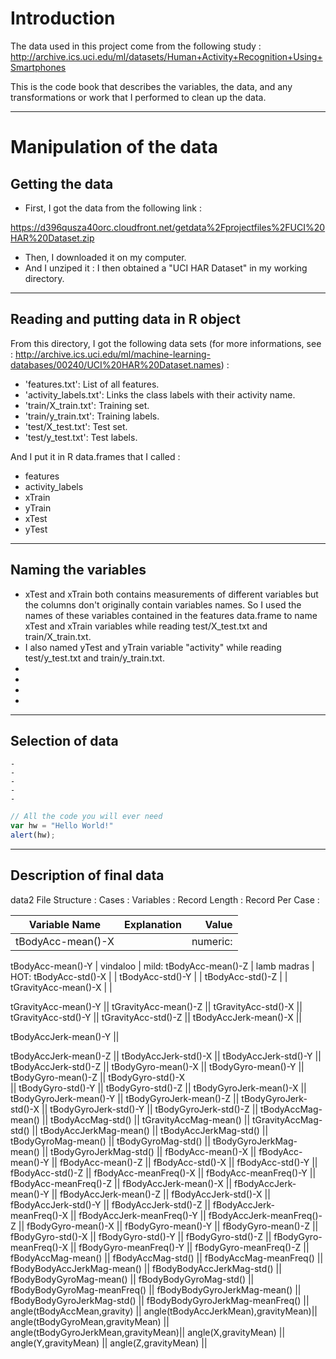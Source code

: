 # Introduction

The data used in this project come from the following study :
http://archive.ics.uci.edu/ml/datasets/Human+Activity+Recognition+Using+Smartphones

This is the code book that describes the variables, the data, and any transformations or work that I performed to clean up the data.

-----------------------------------------------------------

# Manipulation of the data

## Getting the data

* First, I got the data from the following link :

https://d396qusza40orc.cloudfront.net/getdata%2Fprojectfiles%2FUCI%20HAR%20Dataset.zip

* Then, I downloaded it on my computer.
* And I unziped it : I then obtained a "UCI HAR Dataset" in my working directory.

-----------------------------------------------------------

## Reading and putting data in R object

From this directory, I got the following data sets (for more informations, see : http://archive.ics.uci.edu/ml/machine-learning-databases/00240/UCI%20HAR%20Dataset.names) :
* 'features.txt': List of all features.
* 'activity_labels.txt': Links the class labels with their activity name.
* 'train/X_train.txt': Training set.
* 'train/y_train.txt': Training labels.
* 'test/X_test.txt': Test set.
* 'test/y_test.txt': Test labels.

And I put it in R data.frames that I called :
* features 
* activity_labels 
* xTrain
* yTrain
* xTest
* yTest 

-----------------------------------------------------------

## Naming the **variables**

* xTest and xTrain both contains measurements of different variables but the columns don't originally contain variables names. So I used the names of these variables contained in the
features data.frame to name xTest and xTrain variables while reading test/X_test.txt and train/X_train.txt.
* I also named yTest and yTrain variable "activity" while reading test/y_test.txt and train/y_train.txt.
*
*
*
*

-----------------------------------------------------------

## Selection of data
    -
    -
    -
    -
    -

```javascript
// All the code you will ever need
var hw = "Hello World!"
alert(hw);
```
-----------------------------------------------------------

## Description of final data

data2
File Structure :
Cases :
Variables :
Record Length :
Record Per Case : 

Variable Name                       | Explanation      | Value 
--------------------------------    | ---------------- | ----------:
tBodyAcc-mean()-X                   |                  | numeric:
tBodyAcc-mean()-Y
                   | vindaloo         | mild:
tBodyAcc-mean()-Z                   | lamb madras      | HOT:
tBodyAcc-std()-X                    |                  |
tBodyAcc-std()-Y                    |                  |
tBodyAcc-std()-Z                    |                  |
tGravityAcc-mean()-X                |                  | 

tGravityAcc-mean()-Y                ||
tGravityAcc-mean()-Z                ||
tGravityAcc-std()-X
                 ||
tGravityAcc-std()-Y
                 ||
tGravityAcc-std()-Z                 ||
tBodyAccJerk-mean()-X               ||

tBodyAccJerk-mean()-Y               ||

tBodyAccJerk-mean()-Z               ||
tBodyAccJerk-std()-X
                ||
tBodyAccJerk-std()-Y                ||
tBodyAccJerk-std()-Z                ||
tBodyGyro-mean()-X                  ||
tBodyGyro-mean()-Y                  ||
tBodyGyro-mean()-Z                  ||
tBodyGyro-std()-X    
               ||
tBodyGyro-std()-Y                   ||
tBodyGyro-std()-Z
                   ||
tBodyGyroJerk-mean()-X              ||
tBodyGyroJerk-mean()-Y              ||
tBodyGyroJerk-mean()-Z              ||
tBodyGyroJerk-std()-X
               ||
tBodyGyroJerk-std()-Y               ||
tBodyGyroJerk-std()-Z
               ||
tBodyAccMag-mean()                  ||
tBodyAccMag-std()
                   ||
tGravityAccMag-mean()
               ||
tGravityAccMag-std()
                ||
tBodyAccJerkMag-mean()
              ||
tBodyAccJerkMag-std()
               ||
tBodyGyroMag-mean()
                 ||
tBodyGyroMag-std()
                  ||
tBodyGyroJerkMag-mean()             ||
tBodyGyroJerkMag-std()
              ||
fBodyAcc-mean()-X                   ||
fBodyAcc-mean()-Y                   ||
fBodyAcc-mean()-Z                   ||
fBodyAcc-std()-X
                    ||
fBodyAcc-std()-Y                    ||
fBodyAcc-std()-Z
                    ||
fBodyAcc-meanFreq()-X               ||
fBodyAcc-meanFreq()-Y               ||
fBodyAcc-meanFreq()-Z
               ||
fBodyAccJerk-mean()-X
               ||
fBodyAccJerk-mean()-Y               ||
fBodyAccJerk-mean()-Z               ||
fBodyAccJerk-std()-X
                ||
fBodyAccJerk-std()-Y                ||
fBodyAccJerk-std()-Z                ||
fBodyAccJerk-meanFreq()-X           ||
fBodyAccJerk-meanFreq()-Y           ||
fBodyAccJerk-meanFreq()-Z           ||
fBodyGyro-mean()-X                  ||
fBodyGyro-mean()-Y                  ||
fBodyGyro-mean()-Z                  ||
fBodyGyro-std()-X                   ||
fBodyGyro-std()-Y                   ||
fBodyGyro-std()-Z                   ||
fBodyGyro-meanFreq()-X              ||
fBodyGyro-meanFreq()-Y              ||
fBodyGyro-meanFreq()-Z              ||
fBodyAccMag-mean()                  ||
fBodyAccMag-std()
                   ||
fBodyAccMag-meanFreq()              ||
fBodyBodyAccJerkMag-mean()
          ||
fBodyBodyAccJerkMag-std() 
          ||
fBodyBodyGyroMag-mean()
             ||
fBodyBodyGyroMag-std()
              ||
fBodyBodyGyroMag-meanFreq()         ||
fBodyBodyGyroJerkMag-mean()         ||
fBodyBodyGyroJerkMag-std()
          ||
fBodyBodyGyroJerkMag-meanFreq()     ||
angle(tBodyAccMean,gravity)         ||
angle(tBodyAccJerkMean),gravityMean)||
angle(tBodyGyroMean,gravityMean)
    ||
angle(tBodyGyroJerkMean,gravityMean)||
angle(X,gravityMean)                ||
angle(Y,gravityMean)                ||
angle(Z,gravityMean)
                ||